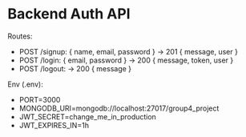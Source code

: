# Backend Auth API

Routes:
- POST /signup: { name, email, password } -> 201 { message, user }
- POST /login: { email, password } -> 200 { message, token, user }
- POST /logout: -> 200 { message }

Env (.env):
- PORT=3000
- MONGODB_URI=mongodb://localhost:27017/group4_project
- JWT_SECRET=change_me_in_production
- JWT_EXPIRES_IN=1h

